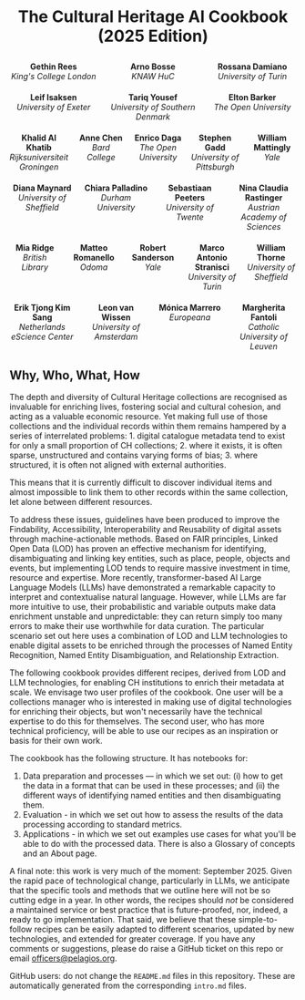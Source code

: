 # <p style="text-align: center">The Cultural Heritage AI Cookbook (2025 Edition)</h2>

<div style="display: grid; grid-template-columns: repeat(3, 1fr); gap: 20px; margin: 20px auto; text-align: center; max-width: 800px;">
  <div><strong>Gethin Rees</strong><br><em>King's College London</em></div>
  <div><strong>Arno Bosse</strong><br><em>KNAW HuC</em></div>
  <div><strong>Rossana Damiano</strong><br><em>University of Turin</em></div>
  <div><strong>Leif Isaksen</strong><br><em>University of Exeter</em></div>
  <div><strong>Tariq Yousef</strong><br><em>University of Southern Denmark</em></div>
  <div><strong>Elton Barker</strong><br><em>The Open University</em></div>
</div>

<div style="margin: 20px auto; text-align: center; max-width: 900px;">
  <!-- First row: 5 people -->
  <div style="display: grid; grid-template-columns: repeat(5, 1fr); gap: 15px; margin-bottom: 20px;">
    <div><strong>Khalid Al Khatib</strong><br><em>Rijksuniversiteit Groningen</em></div>
    <div><strong>Anne Chen</strong><br><em>Bard College</em></div>
    <div><strong>Enrico Daga</strong><br><em>The Open University</em></div>
    <div><strong>Stephen Gadd</strong><br><em>University of Pittsburgh</em></div>
    <div><strong>William Mattingly</strong><br><em>Yale</em></div>
  </div>
  <!-- Second row: 4 people -->
  <div style="display: grid; grid-template-columns: repeat(4, 1fr); gap: 15px; margin-bottom: 20px;">
    <div><strong>Diana Maynard</strong><br><em>University of Sheffield</em></div>
    <div><strong>Chiara Palladino</strong><br><em>Durham University</em></div>
    <div><strong>Sebastiaan Peeters</strong><br><em>University of Twente</em></div>
    <div><strong>Nina Claudia Rastinger</strong><br><em>Austrian Academy of Sciences</em></div>
  </div>
  <!-- Third row: 5 people -->
  <div style="display: grid; grid-template-columns: repeat(5, 1fr); gap: 15px; margin-bottom: 20px;">
    <div><strong>Mia Ridge</strong><br><em>British Library</em></div>
    <div><strong>Matteo Romanello</strong><br><em>Odoma</em></div>
    <div><strong>Robert Sanderson</strong><br><em>Yale</em></div>
    <div><strong>Marco Antonio Stranisci</strong><br><em>University of Turin</em></div>
    <div><strong>William Thorne</strong><br><em>University of Sheffield</em></div>
  </div>
  <!-- Fourth row: 4 people -->
  <div style="display: grid; grid-template-columns: repeat(4, 1fr); gap: 15px;">
    <div><strong>Erik Tjong Kim Sang</strong><br><em>Netherlands eScience Center</em></div>
    <div><strong>Leon van Wissen</strong><br><em>University of Amsterdam</em></div>
    <div><strong>Mónica Marrero</strong><br><em>Europeana</em></div>
    <div><strong>Margherita Fantoli</strong><br><em>Catholic University of Leuven</em></div>
  </div>
</div>


<h2>Why, Who, What, How</h2>
The depth and diversity of Cultural Heritage collections are recognised as invaluable for enriching lives, fostering social and cultural cohesion, and acting as a valuable economic resource. Yet making full use of those collections and the individual records within them remains hampered by a series of interrelated problems:
1.	digital catalogue metadata tend to exist for only a small proportion of CH collections;
2.	where it exists, it is often sparse, unstructured and contains varying forms of bias;
3.	where structured, it is often not aligned with external authorities.

This means that it is currently difficult to discover individual items and almost impossible to link them to other records within the same collection, let alone between different resources.

To address these issues, guidelines have been produced to improve the Findability, Accessibility, Interoperability and Reusability of digital assets through machine-actionable methods. Based on FAIR principles, Linked Open Data (LOD) has proven an effective mechanism for identifying, disambiguating and linking key entities, such as place, people, objects and events, but implementing LOD tends to require massive investment in time, resource and expertise. More recently, transformer-based AI Large Language Models (LLMs) have demonstrated a remarkable capacity to interpret and contextualise natural language. However, while LLMs are far more intuitive to use, their probabilistic and variable outputs make data enrichment unstable and unpredictable: they can return simply too many errors to make their use worthwhile for data curation. The particular scenario set out here uses a combination of LOD and LLM technologies to enable digital assets to be enriched through the processes of Named Entity Recognition, Named Entity Disambiguation, and Relationship Extraction. 

The following cookbook provides different recipes, derived from LOD and LLM technologies, for enabling CH institutions to enrich their metadata at scale. We envisage two user profiles of the cookbook. One user will be a collections manager who is interested in making use of digital technologies for enriching their objects, but won't necessarily have the technical expertise to do this for themselves. The second user, who has more technical proficiency, will be able to use our recipes as an inspiration or basis for their own work.

The cookbook has the following structure. It has notebooks for:
1. Data preparation and processes — in which we set out: (i) how to get the data in a format that can be used in these processes; and (ii) the different ways of identifying named entities and then disambiguating them.
2. Evaluation - in which we set out how to assess the results of the data processing according to standard metrics.
3. Applications - in which we set out examples use cases for what you'll be able to do with the processed data.
There is also a Glossary of concepts and an About page.

A final note: this work is very much of the moment: September 2025. Given the rapid pace of technological change, particularly in LLMs, we anticipate that the specific tools and methods that we outline here will not be so cutting edge in a year. In other words, the recipes should *not* be considered a maintained service or best practice that is future-proofed, nor, indeed, a ready to go implementation. That said, we believe that these simple-to-follow recipes can be easily adapted to different scenarios, updated by new technologies, and extended for greater coverage. If you have any comments or suggestions, please do raise a GitHub ticket on this repo or email officers@pelagios.org.

GitHub users: do not change the `README.md` files in this repository. These are automatically generated from the corresponding `intro.md` files.
